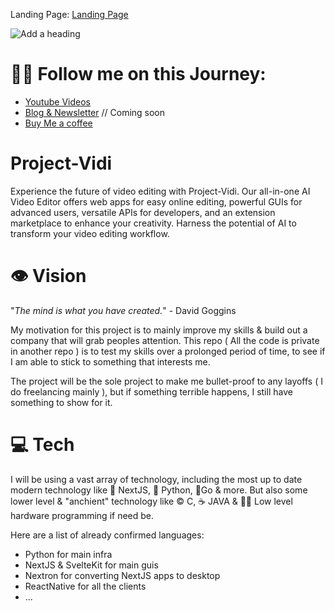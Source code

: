 Landing Page:
[Landing Page](https://vidi.simonferns.com)

![Add a heading](https://github.com/AdonisCodes/Project-Vidi/assets/122154257/944d4732-e33d-480d-8d21-ccb5536330dc)

# 🚵‍♀️ Follow me on this Journey:
- [Youtube Videos](https://youtube.com/@adonisCodes)
- [Blog & Newsletter](https://blog.simonferns.com) // Coming soon
- [Buy Me a coffee](https://www.buymeacoffee.com/adoniscodes)

# Project-Vidi
Experience the future of video editing with Project-Vidi. Our all-in-one AI Video Editor offers web apps for easy online editing, powerful GUIs for advanced users, versatile APIs for developers, and an extension marketplace to enhance your creativity. Harness the potential of AI to transform your video editing workflow.


# 👁 Vision
"*The mind is what you have created.*" - David Goggins

My motivation for this project is to mainly improve my skills & build out a company that will grab peoples attention. This repo ( All the code is private in another repo ) is to test my skills over a prolonged period of time, to see if I am able to stick to something that interests me.

The project will be the sole project to make me bullet-proof to any layoffs ( I do freelancing mainly ), but if something terrible happens, I still have something to show for it.

# 💻 Tech

I will be using a vast array of technology, including the most up to date modern technology like 🦊 NextJS, 🐍 Python, 🐨Go & more. But also some lower level & "anchient" technology like © C, ☕ JAVA & 👨‍💻 Low level hardware programming if need be.

Here are a list of already confirmed languages:

- Python for main infra
- NextJS & SvelteKit for main guis
- Nextron for converting NextJS apps to desktop
- ReactNative for all the clients
- ...

